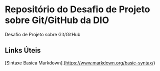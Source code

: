 # Repositório do Desafio de Projeto sobre Git/GitHub da DIO
Desafio de Projeto sobre Git/GitHub

## Links Úteis
[Sintaxe Basica Markdown].(https://www.markdown.org/basic-syntax/)
